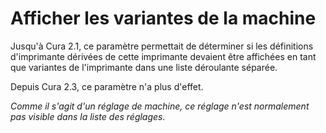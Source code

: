 Afficher les variantes de la machine
====
Jusqu'à Cura 2.1, ce paramètre permettait de déterminer si les définitions d'imprimante dérivées de cette imprimante devaient être affichées en tant que variantes de l'imprimante dans une liste déroulante séparée.

Depuis Cura 2.3, ce paramètre n'a plus d'effet.

*Comme il s'agit d'un réglage de machine, ce réglage n'est normalement pas visible dans la liste des réglages.*
